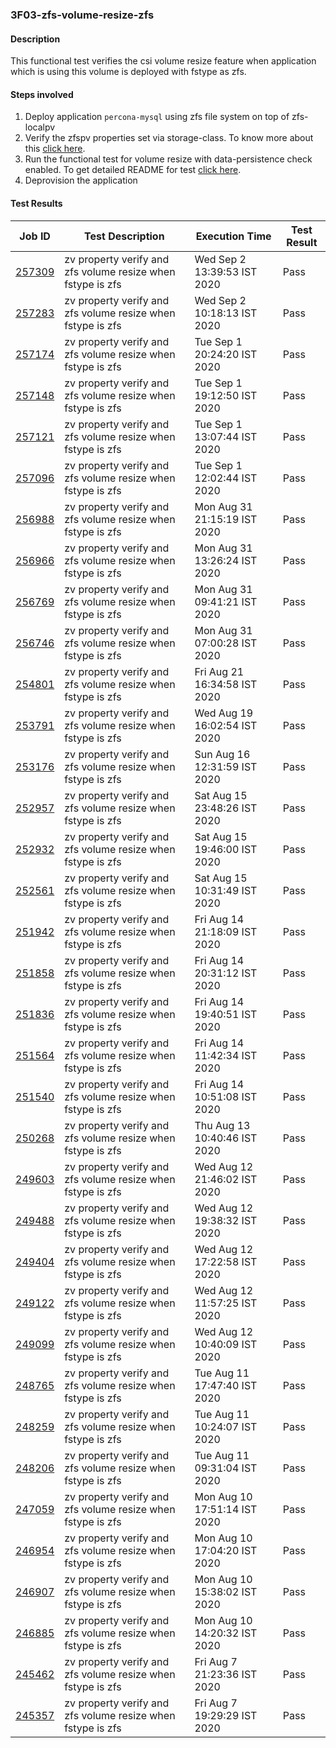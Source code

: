 ### 3F03-zfs-volume-resize-zfs

#### Description

This functional test verifies the csi volume resize feature when application which is using this volume is deployed with fstype as zfs.

#### Steps involved

1. Deploy application `percona-mysql` using zfs file system on top of zfs-localpv
2. Verify the zfspv properties set via storage-class. To know more about this [click here](https://github.com/openebs/e2e-tests/tree/master/experiments/zfs-localpv/functional/zv-properties-verify).
3. Run the functional test for volume resize with data-persistence check enabled. To get detailed README for test [click here](https://github.com/openebs/e2e-tests/tree/master/experiments/zfs-localpv/functional/zfs-volume-resize).
4. Deprovision the application

#### Test Results

| Job ID  |      Test Description         | Execution Time |   Test Result   |
|---------|-------------------------------|----------------|-----------------|
|     <a href="https://gitlab.openebs.ci/openebs/e2e-nativek8s/-/jobs/257309">257309</a>           |  zv property verify and zfs volume resize when fstype is zfs           | Wed Sep  2 13:39:53 IST 2020  | Pass |
|     <a href="https://gitlab.openebs.ci/openebs/e2e-nativek8s/-/jobs/257283">257283</a>           |  zv property verify and zfs volume resize when fstype is zfs           | Wed Sep  2 10:18:13 IST 2020  | Pass |
|     <a href="https://gitlab.openebs.ci/openebs/e2e-nativek8s/-/jobs/257174">257174</a>           |  zv property verify and zfs volume resize when fstype is zfs           | Tue Sep  1 20:24:20 IST 2020  | Pass |
|     <a href="https://gitlab.openebs.ci/openebs/e2e-nativek8s/-/jobs/257148">257148</a>           |  zv property verify and zfs volume resize when fstype is zfs           | Tue Sep  1 19:12:50 IST 2020  | Pass |
|     <a href="https://gitlab.openebs.ci/openebs/e2e-nativek8s/-/jobs/257121">257121</a>           |  zv property verify and zfs volume resize when fstype is zfs           | Tue Sep  1 13:07:44 IST 2020  | Pass |
|     <a href="https://gitlab.openebs.ci/openebs/e2e-nativek8s/-/jobs/257096">257096</a>           |  zv property verify and zfs volume resize when fstype is zfs           | Tue Sep  1 12:02:44 IST 2020  | Pass |
|     <a href="https://gitlab.openebs.ci/openebs/e2e-nativek8s/-/jobs/256988">256988</a>           |  zv property verify and zfs volume resize when fstype is zfs           | Mon Aug 31 21:15:19 IST 2020  | Pass |
|     <a href="https://gitlab.openebs.ci/openebs/e2e-nativek8s/-/jobs/256966">256966</a>           |  zv property verify and zfs volume resize when fstype is zfs           | Mon Aug 31 13:26:24 IST 2020  | Pass |
|     <a href="https://gitlab.openebs.ci/openebs/e2e-nativek8s/-/jobs/256769">256769</a>           |  zv property verify and zfs volume resize when fstype is zfs           | Mon Aug 31 09:41:21 IST 2020  | Pass |
|     <a href="https://gitlab.openebs.ci/openebs/e2e-nativek8s/-/jobs/256746">256746</a>           |  zv property verify and zfs volume resize when fstype is zfs           | Mon Aug 31 07:00:28 IST 2020  | Pass |
|     <a href="https://gitlab.openebs.ci/openebs/e2e-nativek8s/-/jobs/254801">254801</a>           |  zv property verify and zfs volume resize when fstype is zfs           | Fri Aug 21 16:34:58 IST 2020  | Pass |
|     <a href="https://gitlab.openebs.ci/openebs/e2e-nativek8s/-/jobs/253791">253791</a>           |  zv property verify and zfs volume resize when fstype is zfs           | Wed Aug 19 16:02:54 IST 2020  | Pass |
|     <a href="https://gitlab.openebs.ci/openebs/e2e-nativek8s/-/jobs/253176">253176</a>           |  zv property verify and zfs volume resize when fstype is zfs           | Sun Aug 16 12:31:59 IST 2020  | Pass |
|     <a href="https://gitlab.openebs.ci/openebs/e2e-nativek8s/-/jobs/252957">252957</a>           |  zv property verify and zfs volume resize when fstype is zfs           | Sat Aug 15 23:48:26 IST 2020  | Pass |
|     <a href="https://gitlab.openebs.ci/openebs/e2e-nativek8s/-/jobs/252932">252932</a>           |  zv property verify and zfs volume resize when fstype is zfs           | Sat Aug 15 19:46:00 IST 2020  | Pass |
|     <a href="https://gitlab.openebs.ci/openebs/e2e-nativek8s/-/jobs/252561">252561</a>           |  zv property verify and zfs volume resize when fstype is zfs           | Sat Aug 15 10:31:49 IST 2020  | Pass |
|     <a href="https://gitlab.openebs.ci/openebs/e2e-nativek8s/-/jobs/251942">251942</a>           |  zv property verify and zfs volume resize when fstype is zfs           | Fri Aug 14 21:18:09 IST 2020  | Pass |
|     <a href="https://gitlab.openebs.ci/openebs/e2e-nativek8s/-/jobs/251858">251858</a>           |  zv property verify and zfs volume resize when fstype is zfs           | Fri Aug 14 20:31:12 IST 2020  | Pass |
|     <a href="https://gitlab.openebs.ci/openebs/e2e-nativek8s/-/jobs/251836">251836</a>           |  zv property verify and zfs volume resize when fstype is zfs           | Fri Aug 14 19:40:51 IST 2020  | Pass |
|     <a href="https://gitlab.openebs.ci/openebs/e2e-nativek8s/-/jobs/251564">251564</a>           |  zv property verify and zfs volume resize when fstype is zfs           | Fri Aug 14 11:42:34 IST 2020  | Pass |
|     <a href="https://gitlab.openebs.ci/openebs/e2e-nativek8s/-/jobs/251540">251540</a>           |  zv property verify and zfs volume resize when fstype is zfs           | Fri Aug 14 10:51:08 IST 2020  | Pass |
|     <a href="https://gitlab.openebs.ci/openebs/e2e-nativek8s/-/jobs/250268">250268</a>           |  zv property verify and zfs volume resize when fstype is zfs           | Thu Aug 13 10:40:46 IST 2020  | Pass |
|     <a href="https://gitlab.openebs.ci/openebs/e2e-nativek8s/-/jobs/249603">249603</a>           |  zv property verify and zfs volume resize when fstype is zfs           | Wed Aug 12 21:46:02 IST 2020  | Pass |
|     <a href="https://gitlab.openebs.ci/openebs/e2e-nativek8s/-/jobs/249488">249488</a>           |  zv property verify and zfs volume resize when fstype is zfs           | Wed Aug 12 19:38:32 IST 2020  | Pass |
|     <a href="https://gitlab.openebs.ci/openebs/e2e-nativek8s/-/jobs/249404">249404</a>           |  zv property verify and zfs volume resize when fstype is zfs           | Wed Aug 12 17:22:58 IST 2020  | Pass |
|     <a href="https://gitlab.openebs.ci/openebs/e2e-nativek8s/-/jobs/249122">249122</a>           |  zv property verify and zfs volume resize when fstype is zfs           | Wed Aug 12 11:57:25 IST 2020  | Pass |
|     <a href="https://gitlab.openebs.ci/openebs/e2e-nativek8s/-/jobs/249099">249099</a>           |  zv property verify and zfs volume resize when fstype is zfs           | Wed Aug 12 10:40:09 IST 2020  | Pass |
|     <a href="https://gitlab.openebs.ci/openebs/e2e-nativek8s/-/jobs/248765">248765</a>           |  zv property verify and zfs volume resize when fstype is zfs           | Tue Aug 11 17:47:40 IST 2020  | Pass |
|     <a href="https://gitlab.openebs.ci/openebs/e2e-nativek8s/-/jobs/248259">248259</a>           |  zv property verify and zfs volume resize when fstype is zfs           | Tue Aug 11 10:24:07 IST 2020  | Pass |
|     <a href="https://gitlab.openebs.ci/openebs/e2e-nativek8s/-/jobs/248206">248206</a>           |  zv property verify and zfs volume resize when fstype is zfs           | Tue Aug 11 09:31:04 IST 2020  | Pass |
|     <a href="https://gitlab.openebs.ci/openebs/e2e-nativek8s/-/jobs/247059">247059</a>           |  zv property verify and zfs volume resize when fstype is zfs           | Mon Aug 10 17:51:14 IST 2020  | Pass |
|     <a href="https://gitlab.openebs.ci/openebs/e2e-nativek8s/-/jobs/246954">246954</a>           |  zv property verify and zfs volume resize when fstype is zfs           | Mon Aug 10 17:04:20 IST 2020  | Pass |
|     <a href="https://gitlab.openebs.ci/openebs/e2e-nativek8s/-/jobs/246907">246907</a>           |  zv property verify and zfs volume resize when fstype is zfs           | Mon Aug 10 15:38:02 IST 2020  | Pass |
|     <a href="https://gitlab.openebs.ci/openebs/e2e-nativek8s/-/jobs/246885">246885</a>           |  zv property verify and zfs volume resize when fstype is zfs           | Mon Aug 10 14:20:32 IST 2020  | Pass |
|     <a href="https://gitlab.openebs.ci/openebs/e2e-nativek8s/-/jobs/245462">245462</a>           |  zv property verify and zfs volume resize when fstype is zfs           | Fri Aug  7 21:23:36 IST 2020  | Pass |
|     <a href="https://gitlab.openebs.ci/openebs/e2e-nativek8s/-/jobs/245357">245357</a>           |  zv property verify and zfs volume resize when fstype is zfs           | Fri Aug  7 19:29:29 IST 2020  | Pass |
